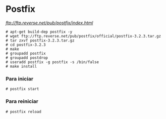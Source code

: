 # Postfix

*ftp://ftp.reverse.net/pub/postfix/index.html*

```
# apt-get build-dep postfix -y
# wget ftp://ftp.reverse.net/pub/postfix/official/postfix-3.2.3.tar.gz
# tar zxvf postfix-3.2.3.tar.gz
# cd postfix-3.2.3
# make
# groupadd postfix
# groupadd postdrop
# useradd postfix -g postfix -s /bin/false
# make install
```

### Para iniciar

`# postfix start`

### Para reiniciar

`# postfix reload`
